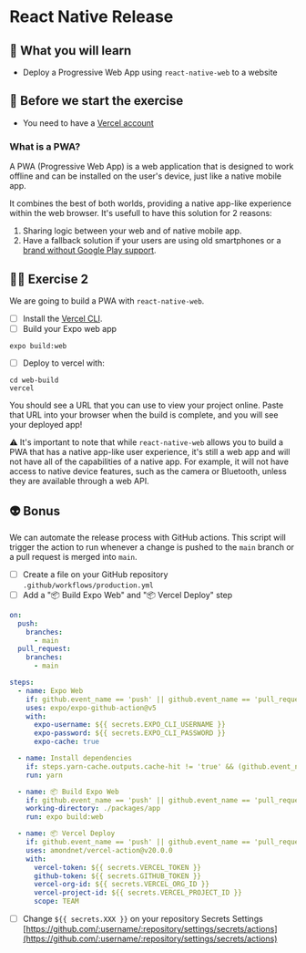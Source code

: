 # React Native Release

## 📡 What you will learn

- Deploy a Progressive Web App using `react-native-web` to a website

## 👾 Before we start the exercise

- You need to have a [Vercel account](https://vercel.com/)

### What is a PWA?

A PWA (Progressive Web App) is a web application that is designed to work offline and can be installed on the user's device, just like a native mobile app.

It combines the best of both worlds, providing a native app-like experience within the web browser. It's usefull to have this solution for 2 reasons:

1. Sharing logic between your web and of native mobile app.
2. Have a fallback solution if your users are using old smartphones or a [brand without Google Play support](https://www.bbc.com/news/technology-49754376).

## 👨‍🚀 Exercise 2

We are going to build a PWA with `react-native-web`.

- [ ] Install the [Vercel CLI](https://vercel.com/download).
- [ ] Build your Expo web app

```console
expo build:web
```

- [ ] Deploy to vercel with:

```console
cd web-build
vercel
```

You should see a URL that you can use to view your project online. Paste that URL into your browser when the build is complete, and you will see your deployed app!

⚠️ It's important to note that while `react-native-web` allows you to build a PWA that has a native app-like user experience, it's still a web app and will not have all of the capabilities of a native app. For example, it will not have access to native device features, such as the camera or Bluetooth, unless they are available through a web API.

## 👽 Bonus

We can automate the release process with GitHub actions. This script will trigger the action to run whenever a change is pushed to the `main` branch or a pull request is merged into `main`.

- [ ] Create a file on your GitHub repository `.github/workflows/production.yml`
- [ ] Add a "📦 Build Expo Web" and "📦 Vercel Deploy" step

```yml
on:
  push:
    branches:
      - main
  pull_request:
    branches:
      - main

steps:
  - name: Expo Web
    if: github.event_name == 'push' || github.event_name == 'pull_request'
    uses: expo/expo-github-action@v5
    with:
      expo-username: ${{ secrets.EXPO_CLI_USERNAME }}
      expo-password: ${{ secrets.EXPO_CLI_PASSWORD }}
      expo-cache: true

  - name: Install dependencies
    if: steps.yarn-cache.outputs.cache-hit != 'true' && (github.event_name == 'push' || github.event_name == 'pull_request')
    run: yarn

  - name: 📦 Build Expo Web
    if: github.event_name == 'push' || github.event_name == 'pull_request'
    working-directory: ./packages/app
    run: expo build:web

  - name: 📦 Vercel Deploy
    if: github.event_name == 'push' || github.event_name == 'pull_request'
    uses: amondnet/vercel-action@v20.0.0
    with:
      vercel-token: ${{ secrets.VERCEL_TOKEN }}
      github-token: ${{ secrets.GITHUB_TOKEN }}
      vercel-org-id: ${{ secrets.VERCEL_ORG_ID }}
      vercel-project-id: ${{ secrets.VERCEL_PROJECT_ID }}
      scope: TEAM

```

- [ ] Change `${{ secrets.XXX }}` on your repository Secrets Settings [https://github.com/:username/:repository/settings/secrets/actions](https://github.com/:username/:repository/settings/secrets/actions)

